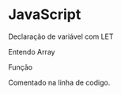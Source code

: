 <h1>JavaScript</h1>
<p>Declaração de variável com LET
<p>Entendo Array 
<p>Função
<p>Comentado na linha de codigo.
